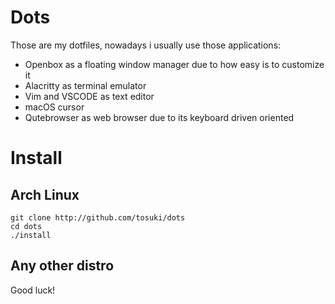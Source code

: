 # Dots
Those are my dotfiles, nowadays i usually use those applications:
- Openbox as a floating window manager due to how easy is to customize it
- Alacritty as terminal emulator
- Vim and VSCODE as text editor 
- macOS cursor
- Qutebrowser as web browser due to its keyboard driven oriented


# Install
## Arch Linux
```
git clone http://github.com/tosuki/dots
cd dots
./install
```
## Any other distro
Good luck!

